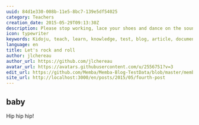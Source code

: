 ```yaml
---
uuid: 84d1e330-008b-11e5-8bc7-139e5df54025
category: Teachers
creation_date: 2015-05-29T09:13:30Z
description: Please stop working, lace your shoes and dance on the sound of music.
icon: typewriter
keywords: Kidoju, teach, learn, knowledge, test, blog, article, documentation, ebook, video, webinar, slide
language: en
title: Let's rock and roll
author: jlchereau
author_url: https://github.com/jlchereau
avatar_url: https://avatars.githubusercontent.com/u/2556751?v=3
edit_url: https://github.com/Memba/Memba-Blog-TestData/blob/master/memba/en/posts/2015/fourth-post.md
site_url: http://localhost:3000/en/posts/2015/05/fourth-post
---
```

## baby

Hip hip hip!